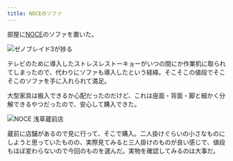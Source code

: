 ```yaml
---
title: NOCEのソファ
---
```

部屋に[NOCE](https://www.noce.co.jp/)のソファを置いた。

![](https://lh4.googleusercontent.com/ciCZ2AjxCTO6QYRRUh75eQqsRFeNKuV5CKV0Cos1Yd-JAN0BAanziidTZ4SHC_qvAnDm4Q23ORw5BOjLO06GGb_Omnz3tA6GE-cZ4NW5lXusw-ZcPFgUMIkmPA9ivcxqQwUMe90ZwxT7kjSGagEfEQ0zjja2UuZQMhEDaTYYqxipQLFd0ZJEcu89ug "ゼノブレイド3が捗る")

テレビのために導入したストレスレストーキョーがいつの間にか作業机に取られてしまったので、代わりにソファも導入したという経緯。そこそこの値段でそこそこのソファを手に入れられて満足。

大型家具は搬入できるか心配だったのだけど、これは座面・背面・脚と細かく分解できるやつだったので、安心して購入できた。

![](https://lh3.googleusercontent.com/ceMy0EWetDYhnJB66Is2IepgOCZt6VThl6e5QSiF5o3O5F6MJpM_gxRRJ3Mc1Vkt3kGe3nkFz0c--oOp5iHQrSBRWy9TH2uwoZs7_I2osYJUpJpVHY3ejrzyNvliKb6yxxhTDJHSVOjbwRRG1ezDgZVitohlsZZ1_yZVISoBzJ31k7gyi9J3MLEOfA "NOCE 浅草蔵前店")

蔵前に店舗があるので見に行って、そこで購入。二人掛けぐらいの小さなものにしようと思っていたものの、実際見てみると三人掛けのものが良い感じで、値段もほぼ変わらないので今回のものを選んだ。実物を確認してみるのは大事だ。
